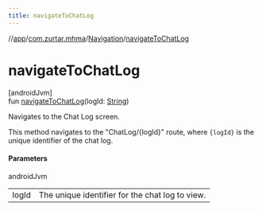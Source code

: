 ```yaml
---
title: navigateToChatLog
---
```

//[app](../../../index.html)/[com.zurtar.mhma](../index.html)/[Navigation](index.html)/[navigateToChatLog](navigate-to-chat-log.html)



# navigateToChatLog



[androidJvm]\
fun [navigateToChatLog](navigate-to-chat-log.html)(logId: [String](https://kotlinlang.org/api/core/kotlin-stdlib/kotlin/-string/index.html))



Navigates to the Chat Log screen.



This method navigates to the &quot;ChatLog/{logId}&quot; route, where `{logId}` is the unique identifier of the chat log.



#### Parameters


androidJvm

| | |
|---|---|
| logId | The unique identifier for the chat log to view. |



